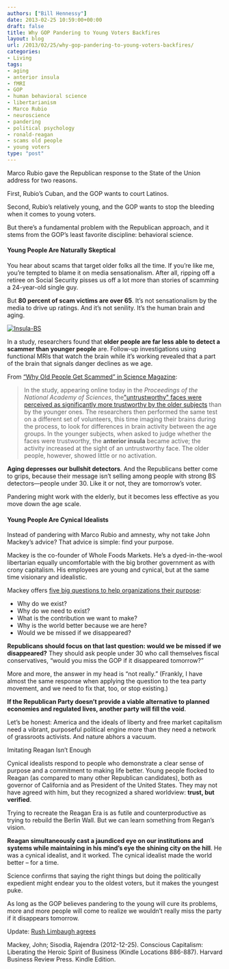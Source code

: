 ```yaml
---
authors: ["Bill Hennessy"]
date: 2013-02-25 10:59:00+00:00
draft: false
title: Why GOP Pandering to Young Voters Backfires
layout: blog
url: /2013/02/25/why-gop-pandering-to-young-voters-backfires/
categories:
- Living
tags:
- aging
- anterior insula
- fMRI
- GOP
- human behavioral science
- libertarianism
- Marco Rubio
- neuroscience
- pandering
- political psychology
- ronald-reagan
- scams old people
- young voters
type: "post"
---
```


Marco Rubio gave the Republican response to the State of the Union address for two reasons.

First, Rubio’s Cuban, and the GOP wants to court Latinos.

Second, Rubio’s relatively young, and the GOP wants to stop the bleeding when it comes to young voters.

But there’s a fundamental problem with the Republican approach, and it stems from the GOP’s least favorite discipline: behavioral science.


#### Young People Are Naturally Skeptical


You hear about scams that target older folks all the time. If you’re like me, you’re tempted to blame it on media sensationalism. After all, ripping off a retiree on Social Security pisses us off a lot more than stories of scamming a 24-year-old single guy.

But **80 percent of scam victims are over 65**. It’s not sensationalism by the media to drive up ratings. And it’s not senility. It’s the human brain and aging.

[![Insula-BS](https://hennessysview.com/wp-content/uploads/2013/02/Insula-BS_thumb.gif)
](https://hennessysview.com/wp-content/uploads/2013/02/Insula-BS.gif)

In a study, researchers found that **older people are far less able to detect a scammer than younger people** are. Follow-up investigations using functional MRIs that watch the brain while it’s working revealed that a part of the brain that signals danger declines as we age.

From [“Why Old People Get Scammed” in Science Magazine](https://news.sciencemag.org/sciencenow/2012/12/why-old-people-get-scammed.html):


> In the study, appearing online today in the _Proceedings of the National Academy of Sciences_, the["untrustworthy" faces were perceived as significantly more trustworthy by the older subjects](https://www.pnas.org/cgi/doi/10.1073/pnas.1218518109) than by the younger ones. The researchers then performed the same test on a different set of volunteers, this time imaging their brains during the process, to look for differences in brain activity between the age groups. In the younger subjects, when asked to judge whether the faces were trustworthy, the **anterior insula** became active; the activity increased at the sight of an untrustworthy face. The older people, however, showed little or no activation.


**Aging depresses our bullshit detectors**. And the Republicans better come to grips, because their message isn’t selling among people with strong BS detectors—people under 30. Like it or not, they are tomorrow’s voter.

Pandering might work with the elderly, but it becomes less effective as you move down the age scale.


#### Young People Are Cynical Idealists


Instead of pandering with Marco Rubio and amnesty, why not take John Mackey’s advice? That advice is simple: find your purpose.

Mackey is the co-founder of Whole Foods Markets. He’s a dyed-in-the-wool libertarian equally uncomfortable with the big brother government as with crony capitalism. His employees are young and cynical, but at the same time visionary and idealistic.

Mackey offers [five big questions to help organizations their purpose](https://www.amazon.com/gp/product/1422144208/ref=as_li_ss_tl?ie=UTF8&camp=1789&creative=390957&creativeASIN=1422144208&linkCode=as2&tag=hennesssview-20):



  * Why do we exist?
  * Why do we need to exist?
  * What is the contribution we want to make?
  * Why is the world better because we are here?
  * Would we be missed if we disappeared?

**Republicans should focus on that last question: would we be missed if we disappeared?** They should ask people under 30 who call themselves fiscal conservatives, “would you miss the GOP if it disappeared tomorrow?”

More and more, the answer in my head is “not really.”  (Frankly, I have almost the same response when applying the question to the tea party movement, and we need to fix that, too, or stop existing.)

**If the Republican Party doesn’t provide a viable alternative to planned economies and regulated lives, another party will fill the void**.

Let’s be honest: America and the ideals of liberty and free market capitalism need a vibrant, purposeful political engine more than they need a network of grassroots activists. And nature abhors a vacuum.

Imitating Reagan Isn’t Enough

Cynical idealists respond to people who demonstrate a clear sense of purpose and a commitment to making life better. Young people flocked to Reagan (as compared to many other Republican candidates), both as governor of California and as President of the United States. They may not have agreed with him, but they recognized a shared worldview: **trust, but verified**.

Trying to recreate the Reagan Era is as futile and counterproductive as trying to rebuild the Berlin Wall. But we can learn something from Regan’s vision.

**Reagan simultaneously cast a jaundiced eye on our institutions and systems while maintaining in his mind’s eye the shining city on the hill**. He was a cynical idealist, and it worked. The cynical idealist made the world better – for a time.

Science confirms that saying the right things but doing the politically expedient might endear you to the oldest voters, but it makes the youngest puke.

As long as the GOP believes pandering to the young will cure its problems, more and more people will come to realize we wouldn’t really miss the party if it disappears tomorrow.


Update:  [Rush Limbaugh agrees](https://www.policymic.com/mobile/articles/29905/pandering-to-millennials-will-ruin-the-gop)


Mackey, John; Sisodia, Rajendra (2012-12-25). Conscious Capitalism: Liberating the Heroic Spirit of Business (Kindle Locations 886-887). Harvard Business Review Press. Kindle Edition.
